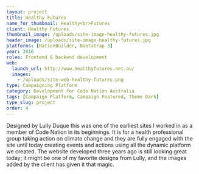 ```yaml
---
layout: project
title: Healthy Futures
name_for_thumbnail: Healthy<br>Futures
client: Healthy Futures
thumbnail_image: /uploads/site-image-healthy-futures.jpg
header_image: /uploads/site-image-healthy-futures.jpg
platforms: [NationBuilder, Bootstrap 3]
year: 2016
roles: Frontend & backend development
web:
  launch_url: http://www.healthyfutures.net.au/
  images:
    - /uploads/site-web-healthy-futures.png
type: Campaigning Platform
category: Development for Code Nation Australia
tags: [Campaign Platform, Campaign Featured, Theme Dark]
type_slug: project
order: 4
---
```


Designed by Lully Duque this was one of the earliest sites I worked in as a member of Code Nation in its beginnings. It is for a health professional group taking action on climate change and they are fully engaged with the site until today creating events and actions using all the dynamic platform we created. The website developed three years ago is still looking great today; it might be one of my favorite designs from Lully, and the images added by the client has given it that magic.